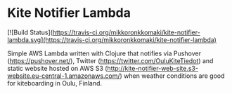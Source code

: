# Kite Notifier Lambda #

[![Build Status](https://travis-ci.org/mikkoronkkomaki/kite-notifier-lambda.svg](https://travis-ci.org/mikkoronkkomaki/kite-notifier-lambda)

Simple AWS Lambda written with Clojure that notifies via Pushover (https://pushover.net/), Twitter (https://twitter.com/OuluKiteTiedot) and static website hosted on AWS S3 (http://kite-notifier-web-site.s3-website.eu-central-1.amazonaws.com/) when weather conditions are good for kiteboarding in Oulu, Finland. 
